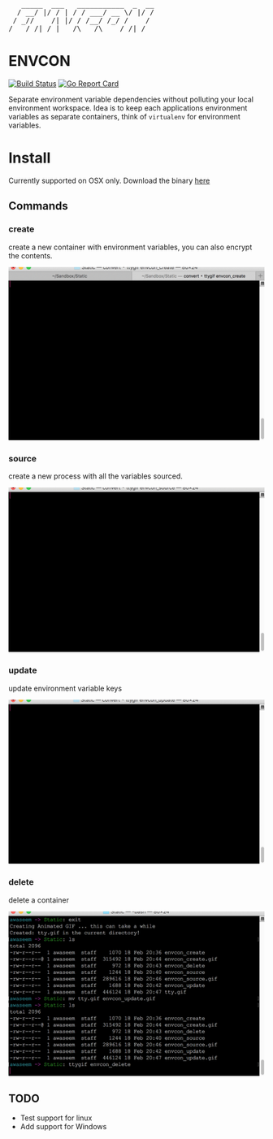 <pre>
   _____  ___   ___________  _  __
  / __/ |/ / | / / ___/ __ \/ |/ /
 / _//    /| |/ / /__/ /_/ /    / 
/___/_/|_/ |___/\___/\____/_/|_/
</pre>

# ENVCON
[![Build Status](https://travis-ci.org/awaseem/envcon.svg?branch=master)](https://travis-ci.org/awaseem/envcon)
[![Go Report Card](https://goreportcard.com/badge/github.com/awaseem/envcon)](https://goreportcard.com/report/github.com/awaseem/envcon)


Separate environment variable dependencies without polluting your local environment workspace.
Idea is to keep each applications environment variables as separate containers, think of `virtualenv` for environment variables.

# Install

Currently supported on OSX only. Download the binary [here](https://github.com/awaseem/envcon/releases)

## Commands

### create
create a new container with environment variables, you can also encrypt the contents.

![](./static/envcon_create.gif)

### source
create a new process with all the variables sourced.

![](./static/envcon_source.gif)

### update
update environment variable keys

![](./static/envcon_update.gif)

### delete 
delete a container

![](./static/envcon_delete.gif)

## TODO

- Test support for linux
- Add support for Windows
